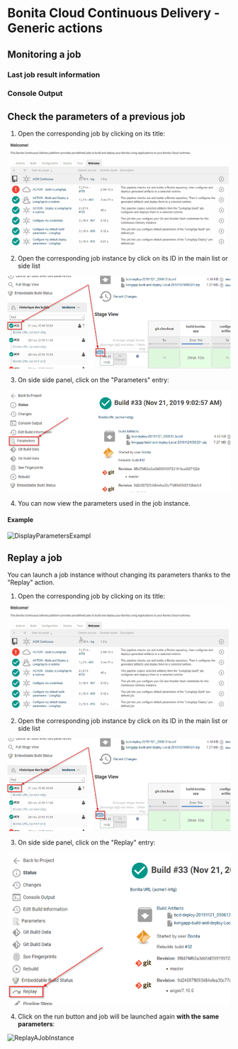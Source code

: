 # Bonita Cloud Continuous Delivery - Generic actions

## Monitoring a job

### Last job result information

### Console Output

## Check the parameters of a previous job
1. Open the corresponding job by clicking on its title:

![OpenAJob](/images/OpenAJob.gif)

2. Open the corresponding job instance by click on its ID in the main list or side list

![OpenJobInstance](/images/OpenJobInstance.png)

3. On side side panel, click on the "Parameters" entry:

![AccessParameters](/images/AccessParameters.png)

4. You can now view the parameters used in the job instance.

#### Example
![DisplayParametersExampl](/images/DisplayParametersExampl.png)

## Replay a job
You can launch a job instance without changing its parameters thanks to the "Replay" action.

1. Open the corresponding job by clicking on its title:

![OpenAJob](/images/OpenAJob.gif)

2. Open the corresponding job instance by click on its ID in the main list or side list

![OpenJobInstance](/images/OpenJobInstance.png)

3. On side side panel, click on the "Replay" entry:

![ReplayAJob](/images/ReplayAJob.png)

4. Click on the run button and job will be launched again **with the same parameters**:

![ReplayAJobInstance](/images/ReplayAJobInstance.png)